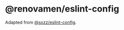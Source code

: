 # @renovamen/eslint-config

Adapted from [@sxzz/eslint-config](https://github.com/sxzz/eslint-config).
